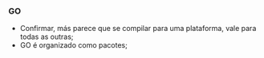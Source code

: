 ### GO

* Confirmar, más parece que se compilar para uma plataforma, vale para todas as outras;
* GO é organizado como pacotes;
